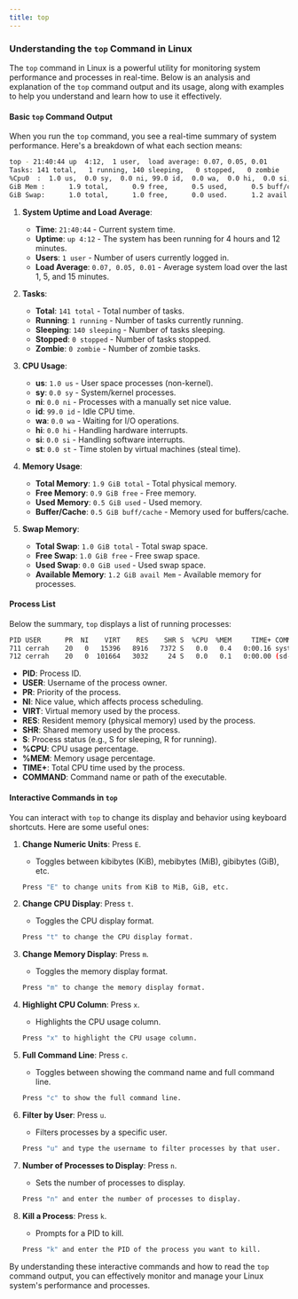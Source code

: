 ```yaml
---
title: top
---
```

### Understanding the `top` Command in Linux

The `top` command in Linux is a powerful utility for monitoring system performance and processes in real-time. Below is an analysis and explanation of the `top` command output and its usage, along with examples to help you understand and learn how to use it effectively.

#### Basic `top` Command Output

When you run the `top` command, you see a real-time summary of system performance. Here's a breakdown of what each section means:

```bash
top - 21:40:44 up  4:12,  1 user,  load average: 0.07, 0.05, 0.01
Tasks: 141 total,   1 running, 140 sleeping,   0 stopped,   0 zombie
%Cpu0  :  1.0 us,  0.0 sy,  0.0 ni, 99.0 id,  0.0 wa,  0.0 hi,  0.0 si,  0.0 st
GiB Mem :      1.9 total,      0.9 free,      0.5 used,      0.5 buff/cache
GiB Swap:      1.0 total,      1.0 free,      0.0 used.      1.2 avail Mem
```

1. **System Uptime and Load Average**:

   - **Time**: `21:40:44` - Current system time.
   - **Uptime**: `up 4:12` - The system has been running for 4 hours and 12 minutes.
   - **Users**: `1 user` - Number of users currently logged in.
   - **Load Average**: `0.07, 0.05, 0.01` - Average system load over the last 1, 5, and 15 minutes.

2. **Tasks**:

   - **Total**: `141 total` - Total number of tasks.
   - **Running**: `1 running` - Number of tasks currently running.
   - **Sleeping**: `140 sleeping` - Number of tasks sleeping.
   - **Stopped**: `0 stopped` - Number of tasks stopped.
   - **Zombie**: `0 zombie` - Number of zombie tasks.

3. **CPU Usage**:

   - **us**: `1.0 us` - User space processes (non-kernel).
   - **sy**: `0.0 sy` - System/kernel processes.
   - **ni**: `0.0 ni` - Processes with a manually set nice value.
   - **id**: `99.0 id` - Idle CPU time.
   - **wa**: `0.0 wa` - Waiting for I/O operations.
   - **hi**: `0.0 hi` - Handling hardware interrupts.
   - **si**: `0.0 si` - Handling software interrupts.
   - **st**: `0.0 st` - Time stolen by virtual machines (steal time).

4. **Memory Usage**:

   - **Total Memory**: `1.9 GiB total` - Total physical memory.
   - **Free Memory**: `0.9 GiB free` - Free memory.
   - **Used Memory**: `0.5 GiB used` - Used memory.
   - **Buffer/Cache**: `0.5 GiB buff/cache` - Memory used for buffers/cache.

5. **Swap Memory**:
   - **Total Swap**: `1.0 GiB total` - Total swap space.
   - **Free Swap**: `1.0 GiB free` - Free swap space.
   - **Used Swap**: `0.0 GiB used` - Used swap space.
   - **Available Memory**: `1.2 GiB avail Mem` - Available memory for processes.

#### Process List

Below the summary, `top` displays a list of running processes:

```bash
PID USER      PR  NI    VIRT    RES    SHR S  %CPU  %MEM     TIME+ COMMAND
711 cerrah    20   0   15396   8916   7372 S   0.0   0.4   0:00.16 systemd
712 cerrah    20   0  101664   3032     24 S   0.0   0.1   0:00.00 (sd-pam)
```

- **PID**: Process ID.
- **USER**: Username of the process owner.
- **PR**: Priority of the process.
- **NI**: Nice value, which affects process scheduling.
- **VIRT**: Virtual memory used by the process.
- **RES**: Resident memory (physical memory) used by the process.
- **SHR**: Shared memory used by the process.
- **S**: Process status (e.g., S for sleeping, R for running).
- **%CPU**: CPU usage percentage.
- **%MEM**: Memory usage percentage.
- **TIME+**: Total CPU time used by the process.
- **COMMAND**: Command name or path of the executable.

#### Interactive Commands in `top`

You can interact with `top` to change its display and behavior using keyboard shortcuts. Here are some useful ones:

1. **Change Numeric Units**: Press `E`.

   - Toggles between kibibytes (KiB), mebibytes (MiB), gibibytes (GiB), etc.

   ```bash
   Press "E" to change units from KiB to MiB, GiB, etc.
   ```

2. **Change CPU Display**: Press `t`.

   - Toggles the CPU display format.

   ```bash
   Press "t" to change the CPU display format.
   ```

3. **Change Memory Display**: Press `m`.

   - Toggles the memory display format.

   ```bash
   Press "m" to change the memory display format.
   ```

4. **Highlight CPU Column**: Press `x`.

   - Highlights the CPU usage column.

   ```bash
   Press "x" to highlight the CPU usage column.
   ```

5. **Full Command Line**: Press `c`.

   - Toggles between showing the command name and full command line.

   ```bash
   Press "c" to show the full command line.
   ```

6. **Filter by User**: Press `u`.

   - Filters processes by a specific user.

   ```bash
   Press "u" and type the username to filter processes by that user.
   ```

7. **Number of Processes to Display**: Press `n`.

   - Sets the number of processes to display.

   ```bash
   Press "n" and enter the number of processes to display.
   ```

8. **Kill a Process**: Press `k`.

   - Prompts for a PID to kill.

   ```bash
   Press "k" and enter the PID of the process you want to kill.
   ```

By understanding these interactive commands and how to read the `top` command output, you can effectively monitor and manage your Linux system's performance and processes.
